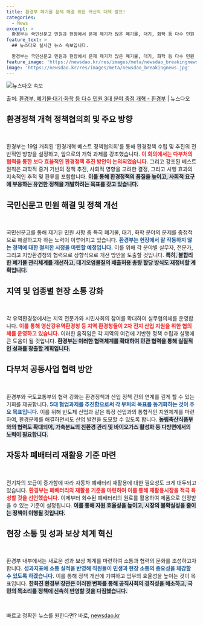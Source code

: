 ```yaml
---
title: 환경부 폐기물 문제 해결 위한 혁신적 대책 발표!
categories:
  - News
excerpt: >
  환경부는 국민신문고 민원과 현장에서 문제 제기가 많은 폐기물, 대기, 화학 등 다수 민원 3개 분야를 중점 …
feature_text: >
  ## 뉴스다오 실시간 뉴스 속보입니다.

  환경부는 국민신문고 민원과 현장에서 문제 제기가 많은 폐기물, 대기, 화학 등 다수 민원 3개 분야를 중점 …
feature_image: 'https://newsdao.kr/res/images/meta/newsdao_breakingnews.jpg'
image: 'https://newsdao.kr/res/images/meta/newsdao_breakingnews.jpg'
---
```


![뉴스다오 속보](https://newsdao.kr/res/images/meta/newsdao_breakingnews.jpg)

<p>출처: <a href="https://newsdao.kr/3630" rel="dofollow">환경부, 폐기물·대기·화학 등 다수 민원 3대 분야 중점 개혁 - 환경부</a> | 뉴스다오</p>

<h2 data-ke-size="size26">환경정책 개혁 정책협의회 및 주요 방향</h2>

<p data-ke-size="size16">&nbsp;</p>

환경부는 19일 개최된 ‘환경개혁 베스트 정책협의회’를 통해 환경정책 수립 및 추진의 전반적인 방향을 설정하고, 앞으로의 개혁 과제를 강조했습니다. <b><span style="color: #ee2323;">이 회의에서는 다부처의 협력을 통한 보다 효율적인 환경정책 추진 방안이 논의되었습니다.</span></b> 그리고 강조된 베스트 원칙은 과학적 증거 기반의 정책 추진, 사회적 영향을 고려한 결정, 그리고 시행 효과의 지속적인 추적 및 환류를 포함합니다. <b><span style="background-color: #21538527;">이를 통해 환경정책의 품질을 높이고, 사회적 요구에 부응하는 유연한 정책을 개발하려는 목표를 갖고 있습니다.</span></b>

<h2 data-ke-size="size26">국민신문고 민원 해결 및 정책 개선</h2>

<p data-ke-size="size16">&nbsp;</p>

국민신문고를 통해 제기된 민원 사항 중 특히 폐기물, 대기, 화학 분야의 문제를 중점적으로 해결하고자 하는 노력이 이루어지고 있습니다. <b><span style="color: #1a5490;">환경부는 현장에서 잘 작동하지 않는 정책에 대한 철저한 시정을 마련할 예정입니다.</span></b> 이를 위해 각 분야별 실무자, 전문가, 그리고 지방환경청의 협력으로 상향식으로 개선 방안을 도출할 것입니다. <b><span style="background-color: #21538527;">특히, 불합리한 폐기물 관리체계를 개선하고, 대기오염물질의 배출허용 총량 할당 방식도 재정비할 계획입니다.</span></b>

<h2 data-ke-size="size26">지역 및 업종별 현장 소통 강화</h2>

<p data-ke-size="size16">&nbsp;</p>

각 유역환경청에서는 지역 전문가와 시민사회의 참여를 확대하여 실무협의체를 운영합니다. <b><span style="color: #ee2323;">이를 통해 영산강유역환경청 등 지역 환경청들이 2차 전지 산업 지원을 위한 협의체를 운영하고 있습니다.</span></b> 이러한 움직임은 각 지역의 여건에 기반한 정책 수립과 실행에 큰 도움이 될 것입니다. <b><span style="background-color: #21538527;">환경부는 이러한 협력체계를 확대하여 민관 협력을 통해 실질적인 성과를 창출할 계획입니다.</span></b>

<h2 data-ke-size="size26">다부처 공동사업 협력 방안</h2>

<p data-ke-size="size16">&nbsp;</p>

환경부와 국토교통부의 협력 강화는 환경정책과 산업 정책 간의 연계를 깊게 할 수 있는 기회를 제공합니다. <b><span style="color: #1a5490;">5대 협업과제를 추진함으로써 각 부처의 목표를 동기화하는 것이 주요 목표입니다.</span></b> 이를 위해 반도체 산업과 같은 특정 산업과의 통합적인 지원체계를 마련하여, 환경문제를 해결하면서도 산업 발전을 도모할 수 있도록 합니다. <b><span style="background-color: #21538527;">농림축산식품부와의 협력도 확대되어, 가축분뇨의 친환경 관리 및 바이오가스 활성화 등 다방면에서의 노력이 필요합니다.</span></b>

<h2 data-ke-size="size26">자동차 폐배터리 재활용 기준 마련</h2>

<p data-ke-size="size16">&nbsp;</p>

전기차의 보급이 증가함에 따라 자동차 폐배터리 재활용에 대한 필요성도 크게 대두되고 있습니다. <b><span style="color: #ee2323;">환경부는 폐배터리의 재활용 기준을 마련하여 이를 통해 재활용시장을 적극 육성할 것을 선언했습니다.</span></b> 이제부터 회수된 폐배터리의 원료를 활용하여 제품으로 인정받을 수 있는 기준이 설정됩니다. <b><span style="background-color: #21538527;">이를 통해 자원 효율성을 높이고, 시장의 불확실성을 줄이는 정책이 이행될 것입니다.</span></b>

<h2 data-ke-size="size26">현장 소통 및 성과 보상 체계 혁신</h2>

<p data-ke-size="size16">&nbsp;</p>

환경부 내부에서는 새로운 성과 보상 체계를 마련하여 소통과 협력의 문화를 조성하고자 합니다. <b><span style="color: #1a5490;">성과지표에 소통 실적을 반영해 직원들이 민생과 현장 소통의 중요성을 체감할 수 있도록 하겠습니다.</span></b> 이를 통해 정책 개선에 기여하고 업무의 효율성을 높이는 것이 목표입니다. <b><span style="background-color: #21538527;">한화진 환경부 장관은 이러한 변화를 통해 공직사회의 경직성을 해소하고, 국민의 목소리를 정책에 신속히 반영할 것을 다짐했습니다.</span></b>

<p data-ke-size="size16">&nbsp;</p> 

빠르고 정확한 뉴스를 원한다면? 바로, <a href="https://newsdao.kr" rel="dofollow">newsdao.kr</a>


